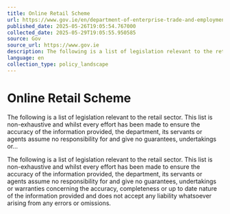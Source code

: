 ```yaml
---
title: Online Retail Scheme
url: https://www.gov.ie/en/department-of-enterprise-trade-and-employment/publications/online-retail-scheme/
published_date: 2025-05-26T19:05:54.767000
collected_date: 2025-05-29T19:05:55.950585
source: Gov
source_url: https://www.gov.ie
description: The following is a list of legislation relevant to the retail sector. This list is non-exhaustive and whilst every effort has been made to ensure the accuracy of the information provided, the department, its servants or agents assume no responsibility for and give no guarantees, undertakings or...
language: en
collection_type: policy_landscape
---
```


# Online Retail Scheme

The following is a list of legislation relevant to the retail sector. This list is non-exhaustive and whilst every effort has been made to ensure the accuracy of the information provided, the department, its servants or agents assume no responsibility for and give no guarantees, undertakings or...

The following is a list of legislation relevant to the retail sector. This list is non-exhaustive and whilst every effort has been made to ensure the accuracy of the information provided, the department, its servants or agents assume no responsibility for and give no guarantees, undertakings or warranties concerning the accuracy, completeness or up to date nature of the information provided and does not accept any liability whatsoever arising from any errors or omissions.